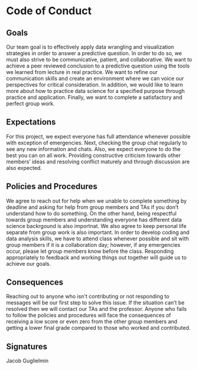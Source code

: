 # Code of Conduct

## Goals
Our team goal is to effectively apply data wrangling and visualization strategies in order to answer a predictive question. In order to do so, we must also strive to be communicative, patient, and collaborative. We want to achieve a peer reviewed conclusion to a predictive question using the tools we learned from lecture in real practice. We want to refine our communication skills and create an environment where we can voice our perspectives for critical consideration. In addition, we would like to learn more about how to practice data science for a specified purpose through practice and application. Finally, we want to complete a satisfactory and perfect group work. 

## Expectations
For this project, we expect everyone has full attendance whenever possible with exception of emergencies. Next, checking the group chat regularly to see any new information and chats. Also, we expect everyone to do the best you can on all work. Providing constructive criticism towards other members’ ideas and resolving conflict maturely and through discussion are also expected. 

## Policies and Procedures
We agree to reach out for help when we unable to complete something by deadline and asking for help from group members and TAs if you don’t understand how to do something. On the other hand, being respectful towards group members and understanding everyone has different data science backrgound is also importnat. We also agree to keep personal life separate from group work is also important. In order to develop coding and data analysis skills, we have to attend class whenever possible and sit with group members if it is a collaboration day; however, if any emergencies occur, please let group members know before the class. Responding appropriately to feedback and working things out together will guide us to achieve our goals. 

## Consequences
Reaching out to anyone who isn't contributing or not responding to messages will be our first step to solve this issue. If the situation can’t be resolved then we will contact our TAs and the professor. Anyone who fails to follow the policies and procedures will face the consequences of receiving a low score or even zero from the other group members and getting a lower final grade compared to those who worked and contributed.

## Signatures

Jacob Guglielmin

